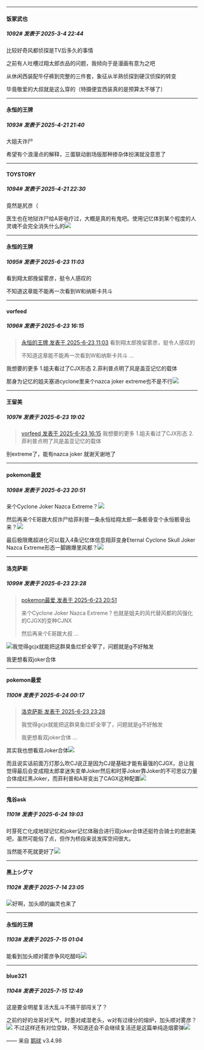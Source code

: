 ﻿
*****

####  饭冢武也  
##### 1092#       发表于 2025-3-4 22:44

比较好奇风都侦探是TV后多久的事情

之前有人吐槽过翔太郎衣品的问题，我倾向于是漫画有意为之吧

从休闲西装配牛仔裤到完整的三件套，象征从半熟侦探到硬汉侦探的转变

毕竟敬爱的大叔就是这么穿的（特摄便宜西装真的是预算太不够了）

*****

####  永恒的王牌  
##### 1093#       发表于 2025-4-21 21:40

大姐夫诈尸

希望有个浪漫点的解释，三蛋联动剧场版那种掺杂体扮演就没意思了


*****

####  TOYSTORY  
##### 1094#       发表于 2025-4-21 22:30

竟然是尻彦（

医生也在地狱诈尸给A哥电疗过，大概是真的有鬼吧。使用记忆体到某个程度的人灵魂不会完全消失什么的<img src="https://static.stage1st.com/image/smiley/face2017/067.png" referrerpolicy="no-referrer">

*****

####  永恒的王牌  
##### 1095#       发表于 2025-6-23 11:03

看到翔太郎挽留雾彦，挺令人感叹的

不知道这章能不能再一次看到W和纳斯卡共斗


*****

####  vorfeed  
##### 1096#       发表于 2025-6-23 16:15

<blockquote><a href="httphttps://stage1st.com/2b/forum.php?mod=redirect&amp;goto=findpost&amp;pid=67984411&amp;ptid=2018030" target="_blank">永恒的王牌 发表于 2025-6-23 11:03</a>
看到翔太郎挽留雾彦，挺令人感叹的

不知道这章能不能再一次看到W和纳斯卡共斗 ...</blockquote>
我想要的更多
1.姐夫看过了CJX形态
2.菲利普点明了风是盖亚记忆的载体

那身为记忆的姐夫塞进cyclone里来个nazca joker extreme也不是不行<img src="https://static.stage1st.com/image/smiley/face2017/053.png" referrerpolicy="no-referrer">


*****

####  王留美  
##### 1097#       发表于 2025-6-23 19:02

<blockquote><a href="httphttps://stage1st.com/2b/forum.php?mod=redirect&amp;goto=findpost&amp;pid=67986149&amp;ptid=2018030" target="_blank">vorfeed 发表于 2025-6-23 16:15</a>
 我想要的更多 1.姐夫看过了CJX形态 2.菲利普点明了风是盖亚记忆的载体</blockquote>
别extreme了，能有nazca joker 就谢天谢地了


*****

####  pokemon最爱  
##### 1098#       发表于 2025-6-23 20:51

来个Cyclone Joker Nazca Extreme？<img src="https://static.stage1st.com/image/smiley/face2017/067.png" referrerpolicy="no-referrer">

然后再来个E哥跟大叔诈尸给菲利普一条永恒给翔太郎一条骸骨变个永恒骸骨出来？<img src="https://static.stage1st.com/image/smiley/face2017/067.png" referrerpolicy="no-referrer">

最后极限鹰超进化可以载入4条记忆体信息翔菲变身Eternal Cyclone Skull Joker Nazca Extreme形态一脚踢爆里风都？<img src="https://static.stage1st.com/image/smiley/face2017/067.png" referrerpolicy="no-referrer">


*****

####  洛克萨斯  
##### 1099#       发表于 2025-6-23 23:28

<blockquote><a href="httphttps://stage1st.com/2b/forum.php?mod=redirect&amp;goto=findpost&amp;pid=67987643&amp;ptid=2018030" target="_blank">pokemon最爱 发表于 2025-6-23 20:51</a>

来个Cyclone Joker Nazca Extreme？也就是姐夫的风代替风都的风强化的CJGX的变种CJNX

然后再来个E哥跟大叔 ...</blockquote>
<img src="https://static.stage1st.com/image/smiley/face2017/067.png" referrerpolicy="no-referrer">我觉得gcjx就能把这群臭鱼烂虾全宰了，问题就是g不好触发

我更想看双joker合体


*****

####  pokemon最爱  
##### 1100#       发表于 2025-6-24 00:17

<blockquote><a href="httphttps://stage1st.com/2b/forum.php?mod=redirect&amp;goto=findpost&amp;pid=67988285&amp;ptid=2018030" target="_blank">洛克萨斯 发表于 2025-6-23 23:28</a>

我觉得gcjx就能把这群臭鱼烂虾全宰了，问题就是g不好触发

我更想看双joker合体 ...</blockquote>
其实我也想看双Joker合体<img src="https://static.stage1st.com/image/smiley/face2017/067.png" referrerpolicy="no-referrer">

而且说实话前面万灯那么吹CJ说正是因为CJ是基础才能有最强的CJGX，总让我觉得最后会变成翔太郎拿迷失变单Joker然后和时芽Joker靠Joker的不可思议力量合体成红黑Joker，而菲利普和A哥变出了CAGX这种配置<img src="https://static.stage1st.com/image/smiley/face2017/067.png" referrerpolicy="no-referrer">


*****

####  鬼谷ask  
##### 1101#       发表于 2025-6-24 19:03

时芽死亡化成地球记忆和joker记忆体融合进行双joker合体还挺符合骑士的悲剧美吧，虽然可能俗了点，但作为桥段来说发挥空间很大。

当然能不死就更好了<img src="https://static.stage1st.com/image/smiley/face2017/034.png" referrerpolicy="no-referrer">

*****

####  黑上シグマ  
##### 1102#       发表于 2025-7-14 23:05

<img src="https://static.stage1st.com/image/smiley/face2017/067.png" referrerpolicy="no-referrer">好啊，加头顺的幽灵也来了


*****

####  永恒的王牌  
##### 1103#       发表于 2025-7-15 01:04

能看到加头顺对雾彦争风吃醋吗<img src="https://static.stage1st.com/image/smiley/face2017/067.png" referrerpolicy="no-referrer">


*****

####  blue321  
##### 1104#       发表于 2025-7-15 12:49

这是要全明星复活大乱斗不搞干部闯关了？

之前约好的龙哥对天气，时墨对咸湿老头，w对有过缘分的熔炉，加头顺对雾彦？<img src="https://static.stage1st.com/image/smiley/face2017/068.png" referrerpolicy="no-referrer">
不过这样还有对位空缺，不知道还会不会继续复活还是这篇单纯造烟雾弹<img src="https://static.stage1st.com/image/smiley/face2017/067.png" referrerpolicy="no-referrer">

—— 来自 [鹅球](https://www.pgyer.com/GcUxKd4w) v3.4.98


